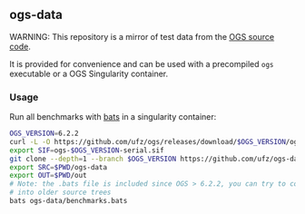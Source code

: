 ## ogs-data ##

WARNING: This repository is a mirror of test data from the
[OGS source code](https://github.com/ufz/ogs/tree/master/Tests/Data).

It is provided for convenience and can be used with a precompiled `ogs`
executable or a OGS Singularity container.

### Usage

Run all benchmarks with [bats](https://github.com/bats-core/bats-core) in a
singularity container:

```bash
OGS_VERSION=6.2.2
curl -L -O https://github.com/ufz/ogs/releases/download/$OGS_VERSION/ogs-$OGS_VERSION-serial.sif
export SIF=ogs-$OGS_VERSION-serial.sif
git clone --depth=1 --branch $OGS_VERSION https://github.com/ufz/ogs-data.git
export SRC=$PWD/ogs-data
export OUT=$PWD/out
# Note: the .bats file is included since OGS > 6.2.2, you can try to copy it
# into older source trees
bats ogs-data/benchmarks.bats
```
